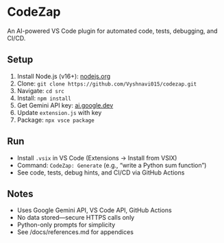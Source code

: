 # CodeZap
An AI-powered VS Code plugin for automated code, tests, debugging, and CI/CD.

## Setup
1. Install Node.js (v16+): [nodejs.org](https://nodejs.org)
2. Clone: `git clone https://github.com/Vyshnavi015/codezap.git`
3. Navigate: `cd src`
4. Install: `npm install`
5. Get Gemini API key: [ai.google.dev](https://ai.google.dev)
6. Update `extension.js` with key
7. Package: `npx vsce package`

## Run
- Install `.vsix` in VS Code (Extensions → Install from VSIX)
- Command: `CodeZap: Generate` (e.g., “write a Python sum function”)
- See code, tests, debug hints, and CI/CD via GitHub Actions

## Notes
- Uses Google Gemini API, VS Code API, GitHub Actions
- No data stored—secure HTTPS calls only
- Python-only prompts for simplicity
- See /docs/references.md for appendices